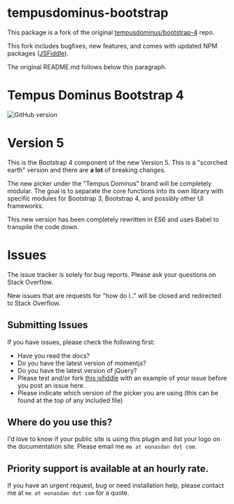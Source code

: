 # tempusdominus-bootstrap

This package is a fork of the original [tempusdominus/bootstrap-4](https://github.com/tempusdominus/bootstrap-4) repo.

This fork includes bugfixes, new features, and comes with updated NPM packages ([JSFiddle](https://jsfiddle.net/kpsoqdnr/3/)).

The original README.md follows below this paragraph.

# Tempus Dominus Bootstrap 4
![GitHub version](https://badge.fury.io/gh/tempusdominus%2Fbootstrap-3-datetimepicker.png)

# Version 5
This is the Bootstrap 4 component of the new Version 5. This is a "scorched earth" version and there are **a lot** of breaking changes.

The new picker under the "Tempus Dominus" brand will be completely modular. The goal is to separate the core functions into its own library with specific modules for Bootstrap 3, Bootstrap 4, and possibly other UI frameworks.

This new version has been completely rewritten in ES6 and uses Babel to transpile the code down.

# Issues
The issue tracker is solely for bug reports. Please ask your questions on Stack Overflow.

New issues that are requests for "how do I.." will be closed and redirected to Stack Overflow.


## Submitting Issues
If you have issues, please check the following first:
* Have you read the docs? 
* Do you have the latest version of momentjs?
* Do you have the latest version of jQuery?
* Please test and/or fork [this jsfiddle](https://jsfiddle.net/Eonasdan/bdxss6m8/) with an example of your issue before you post an issue here.
* Please indicate which version of the picker you are using (this can be found at the top of any included file)

## Where do you use this?
I'd love to know if your public site is using this plugin and list your logo on the documentation site. Please email me `me at eonasdan dot com`.

## Priority support is available at an hourly rate. 

If you have an urgent request, bug or need installation help, please contact me at `me at eonasdan dot com` for a quote.
